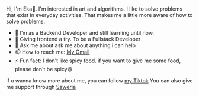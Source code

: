 ###  

Hi, I'm Eka👋. I'm interested in art and algorithms. I like to solve problems that exist in everyday activities. That makes me a little more aware of how to solve problems.


- 🌱 I’m as a Backend Developer and still learning until now.
- 🪭 Giving frontend a try. To be a Fullstack Developer
- 💬 Ask me about ask me about anything i can help
- 📫 How to reach me: <a href="mailto:retnoekayanti15@gmail.com"> My Gmail </a>
- ⚡ Fun fact: I don't like spicy food. if you want to give me some food, please don't be spicy😄

if u wanna know more about me, you can follow <a href="https://www.tiktok.com/@reykayanti">my Tiktok</a> 
You can also give me support through <a href="https://saweria.co/reykayanti">Saweria</a>
